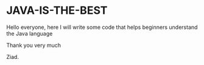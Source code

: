 # JAVA-IS-THE-BEST
Hello everyone,
here I will write some code that helps beginners understand the Java language 

Thank you very much


Ziad.
